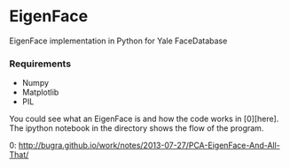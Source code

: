 EigenFace
=========

EigenFace implementation in Python for Yale FaceDatabase

### Requirements
- Numpy
- Matplotlib
- PIL

You could see what an EigenFace is and how the code works in [0][here]. The ipython notebook in the directory shows
the flow of the program.





0: http://bugra.github.io/work/notes/2013-07-27/PCA-EigenFace-And-All-That/
